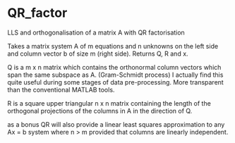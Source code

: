 # QR_factor
LLS and orthogonalisation of a matrix A with QR factorisation

Takes a matrix system A of m equations and n unknowns on the left side and column vector b of size m (right side). 
Returns Q, R and x.

Q is a m x n matrix which contains the orthonormal column vectors which span the same 
subspace as A. (Gram-Schmidt process) I actually find this quite useful during some
stages of data pre-processing. More transparent than the conventional MATLAB tools.

R is a square upper triangular n x n matrix containing the length of the orthogonal
projections of the columns in A in the direction of Q.

as a bonus QR will also provide a linear least squares approximation to any Ax = b system
where n > m provided that columns are linearly independent.


